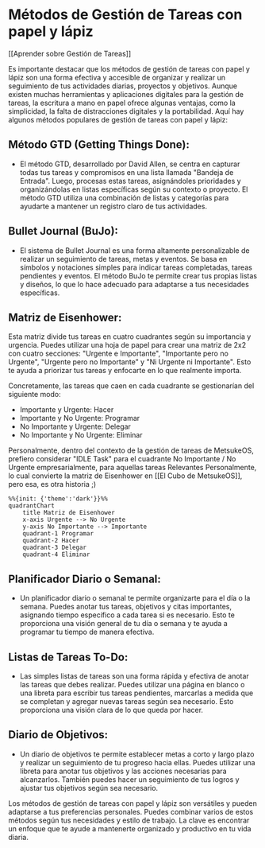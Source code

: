 # Métodos de Gestión de Tareas con papel y lápiz

[[Aprender sobre Gestión de Tareas]]

Es importante destacar que los métodos de gestión de tareas con papel y lápiz son una forma efectiva y accesible de organizar y realizar un seguimiento de tus actividades diarias, proyectos y objetivos. Aunque existen muchas herramientas y aplicaciones digitales para la gestión de tareas, la escritura a mano en papel ofrece algunas ventajas, como la simplicidad, la falta de distracciones digitales y la portabilidad. Aquí hay algunos métodos populares de gestión de tareas con papel y lápiz:

## Método GTD (Getting Things Done):
    
- El método GTD, desarrollado por David Allen, se centra en capturar todas tus tareas y compromisos en una lista llamada "Bandeja de Entrada". Luego, procesas estas tareas, asignándoles prioridades y organizándolas en listas específicas según su contexto o proyecto. El método GTD utiliza una combinación de listas y categorías para ayudarte a mantener un registro claro de tus actividades.

## Bullet Journal (BuJo):
    
- El sistema de Bullet Journal es una forma altamente personalizable de realizar un seguimiento de tareas, metas y eventos. Se basa en símbolos y notaciones simples para indicar tareas completadas, tareas pendientes y eventos. El método BuJo te permite crear tus propias listas y diseños, lo que lo hace adecuado para adaptarse a tus necesidades específicas.

## Matriz de Eisenhower:

Esta matriz divide tus tareas en cuatro cuadrantes según su importancia y urgencia. Puedes utilizar una hoja de papel para crear una matriz de 2x2 con cuatro secciones: "Urgente e Importante", "Importante pero no Urgente", "Urgente pero no Importante" y "Ni Urgente ni Importante". Esto te ayuda a priorizar tus tareas y enfocarte en lo que realmente importa.

Concretamente, las tareas que caen en cada cuadrante se gestionarían del siguiente modo:

 - Importante y Urgente: Hacer
- Importante y No Urgente: Programar
- No Importante y Urgente: Delegar
- No Importante y No Urgente: Eliminar

Personalmente, dentro del contexto de la gestión de tareas de MetsukeOS, prefiero considerar "IDLE Task" para el cuadrante No Importante / No Urgente empresarialmente, para aquellas tareas Relevantes Personalmente, lo cual convierte la matriz de Eisenhower en [[El Cubo de MetsukeOS]], pero esa, es otra historia ;)

```mermaid
%%{init: {'theme':'dark'}}%%
quadrantChart
    title Matriz de Eisenhower
    x-axis Urgente --> No Urgente
    y-axis No Importante --> Importante
    quadrant-1 Programar
    quadrant-2 Hacer
    quadrant-3 Delegar
    quadrant-4 Eliminar
```

## Planificador Diario o Semanal:

- Un planificador diario o semanal te permite organizarte para el día o la semana. Puedes anotar tus tareas, objetivos y citas importantes, asignando tiempo específico a cada tarea si es necesario. Esto te proporciona una visión general de tu día o semana y te ayuda a programar tu tiempo de manera efectiva.

## Listas de Tareas To-Do:
    
- Las simples listas de tareas son una forma rápida y efectiva de anotar las tareas que debes realizar. Puedes utilizar una página en blanco o una libreta para escribir tus tareas pendientes, marcarlas a medida que se completan y agregar nuevas tareas según sea necesario. Esto proporciona una visión clara de lo que queda por hacer.
## Diario de Objetivos:
   
- Un diario de objetivos te permite establecer metas a corto y largo plazo y realizar un seguimiento de tu progreso hacia ellas. Puedes utilizar una libreta para anotar tus objetivos y las acciones necesarias para alcanzarlos. También puedes hacer un seguimiento de tus logros y ajustar tus objetivos según sea necesario.

Los métodos de gestión de tareas con papel y lápiz son versátiles y pueden adaptarse a tus preferencias personales. Puedes combinar varios de estos métodos según tus necesidades y estilo de trabajo. La clave es encontrar un enfoque que te ayude a mantenerte organizado y productivo en tu vida diaria.